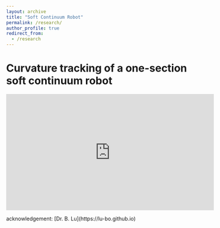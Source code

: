 ```yaml
---
layout: archive
title: "Soft Continuum Robot"
permalink: /research/
author_profile: true
redirect_from:
  - /research
---
```


# Curvature tracking of a one-section soft continuum robot

<!-- <p class="full-width">
<iframe width="480" height="270" src="https://www.youtube-nocookie.com/embed/_yy3LjOx5cc?start=1" frameborder="0" allow="accelerometer; autoplay; encrypted-media; gyroscope; picture-in-picture" allowfullscreen></iframe>
</p> -->

  <p class="full-width"><iframe width="560" height="315" src="https://www.youtube.com/embed/llZsSwqj-_Y" frameborder="0" allow="accelerometer; autoplay; encrypted-media; gyroscope; picture-in-picture" allowfullscreen></iframe></p>
  acknowledgement: [Dr. B. Lu](https://lu-bo.github.io)
